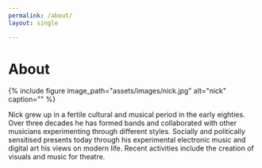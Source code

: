 ```yaml
---
permalink: /about/
layout: single

---
```

<h1>About</h1>
{% include figure image_path="assets/images/nick.jpg" alt="nick" caption="" %}

<p>Nick grew up in a fertile cultural and musical period in the early eighties. Over three decades he has formed bands and collaborated with other musicians experimenting through different styles. Socially and politically sensitised presents today through his experimental electronic music and digital art his views on modern life. Recent activities include the creation of visuals and music for theatre.</p>  